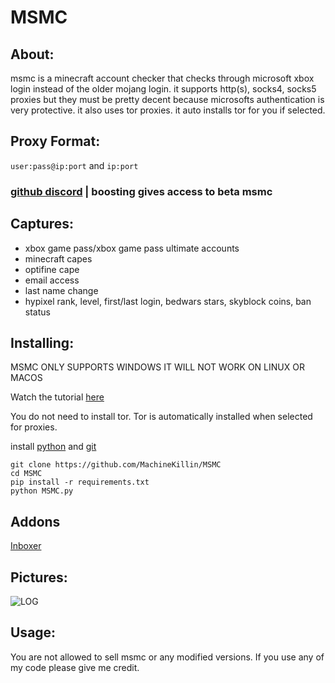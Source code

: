 # MSMC
## About:
msmc is a minecraft account checker that checks through microsoft xbox login instead of the older mojang login.
it supports http(s), socks4, socks5 proxies but they must be pretty decent because microsofts authentication is very protective. it also uses tor proxies. it auto installs tor for you if selected.

## Proxy Format:
`user:pass@ip:port` and `ip:port`

### [github discord](https://discord.com/invite/JcAvQc797r) | boosting gives access to beta msmc

## Captures:
- xbox game pass/xbox game pass ultimate accounts
- minecraft capes
- optifine cape
- email access
- last name change
- hypixel rank, level, first/last login, bedwars stars, skyblock coins, ban status

## Installing:
MSMC ONLY SUPPORTS WINDOWS IT WILL NOT WORK ON LINUX OR MACOS

Watch the tutorial [here](https://youtu.be/R4ivtEXpC_0)

You do not need to install tor. Tor is automatically installed when selected for proxies.

install [python](https://www.python.org/downloads/) and [git](https://git-scm.com/download/win)
```
git clone https://github.com/MachineKillin/MSMC
cd MSMC
pip install -r requirements.txt
python MSMC.py
```

## Addons
[Inboxer](https://github.com/PgerTools/MSMC-Inbox)

## Pictures:
![LOG](https://i.imgur.com/vq98m24.png)

## Usage:
You are not allowed to sell msmc or any modified versions. If you use any of my code please give me credit.
